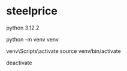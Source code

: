 # steelprice
python 3.12.2

python -m venv venv

venv\Scripts\activate  source venv/bin/activate

deactivate

